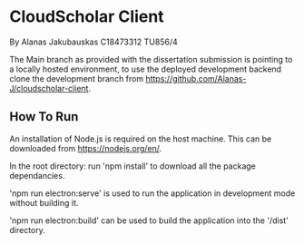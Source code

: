 # CloudScholar Client
By Alanas Jakubauskas C18473312 TU856/4

The Main branch as provided with the dissertation submission is pointing to a locally hosted environment, to use the deployed development backend clone the development branch from https://github.com/Alanas-J/cloudscholar-client.

## How To Run
An installation of Node.js is required on the host machine. This can be downloaded from https://nodejs.org/en/.

In the root directory: 
run 'npm install' to download all the package dependancies.

'npm run electron:serve' is used to run the application in development mode without building it. 

'npm run electron:build' can be used to build the application into the '/dist' directory. 

